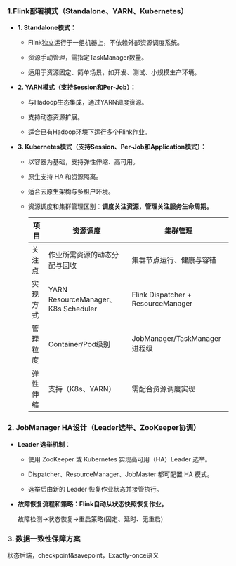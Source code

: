 
### 1.Flink部署模式（Standalone、YARN、Kubernetes）

* **1. Standalone模式：**

  * Flink独立运行于一组机器上，不依赖外部资源调度系统。
    
  * 资源手动管理，需指定TaskManager数量。
    
  * 适用于资源固定、简单场景，如开发、测试、小规模生产环境。

* **2. YARN模式（支持Session和Per-Job）：**

  * 与Hadoop生态集成，通过YARN调度资源。
    
  * 支持动态资源扩展。
    
  * 适合已有Hadoop环境下运行多个Flink作业。

* **3. Kubernetes模式（支持Session、Per-Job和Application模式）：**

  * 以容器为基础，支持弹性伸缩、高可用。
    
  * 原生支持 HA 和资源隔离。
    
  * 适合云原生架构与多租户环境。
    
  * 资源调度和集群管理区别：**调度关注资源，管理关注服务生命周期。**
    
    
    | 项目 | 资源调度 | 集群管理 |
    | --- | --- | --- |
    | 关注点 | 作业所需资源的动态分配与回收 | 集群节点运行、健康与容错 |
    | 实现方式 | YARN ResourceManager、K8s Scheduler | Flink Dispatcher + ResourceManager |
    | 管理粒度 | Container/Pod级别 | JobManager/TaskManager进程级 |
    | 弹性伸缩 | 支持（K8s、YARN） | 需配合资源调度实现 |
  
### 2. JobManager HA设计（Leader选举、ZooKeeper协调）
* **Leader 选举机制**：
    * 使用 ZooKeeper 或 Kubernetes 实现高可用（HA）Leader 选举。
      
    * Dispatcher、ResourceManager、JobMaster 都可配置 HA 模式。
      
    * 选举后由新的 Leader 恢复作业状态并接管执行。
      
* **故障恢复流程和策略：Flink自动从状态快照恢复作业。**

     故障检测->状态恢复->重启策略(固定、延时、无重启)

### 3. 数据一致性保障方案
    
  状态后端，checkpoint&savepoint，Exactly-once语义
